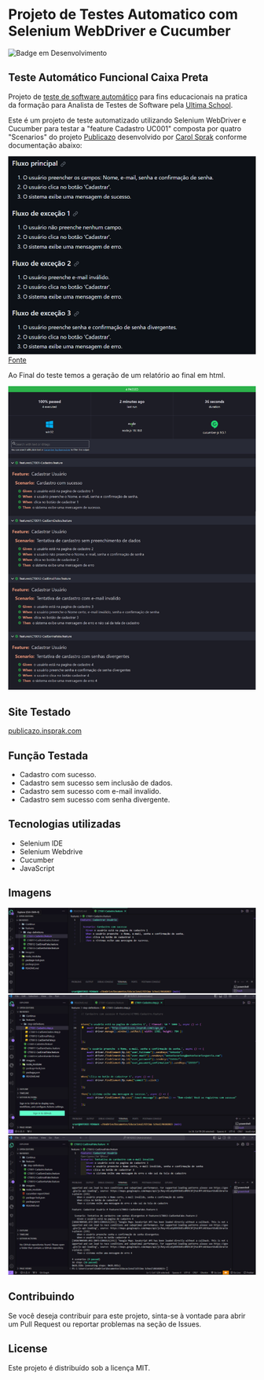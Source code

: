# Projeto de Testes Automatico com Selenium WebDriver e Cucumber

![Badge em Desenvolvimento](http://img.shields.io/static/v1?label=STATUS&message=%20Em%20desenvolvimento&color=GREEN&style=for-the-badge)

## Teste Automático Funcional Caixa Preta

Projeto de [teste de software automático](https://github.com/ancgci/Selenium_WebDriver_Publicazo) para fins educacionais na pratica da formação para Analista de Testes de Software pela [Ultima School](https://ultima.school/courses/). 

Este é um projeto de teste automatizado utilizando Selenium WebDriver e Cucumber para testar a "feature Cadastro UC001" composta por quatro "Scenarios" do projeto [Publicazo](https://github.com/ancgci/TesteManualQA/wiki/Roteiro-de-Testes-Manuais) desenvolvido por [Carol Sprak](https://github.com/carolsprak/publicazo/) conforme documentação abaixo:

![1](https://github.com/ancgci/Selenium_WebDriver_Publicazo/blob/main/imagens/1.png)
[Fonte](https://github.com/carolsprak/publicazo/wiki/UC001)

Ao Final do teste temos a geração de um relatório ao final em html.

![5](https://github.com/ancgci/Selenium_WebDriver_Publicazo/blob/main/imagens/5.png)

## Site Testado

[publicazo.insprak.com](http://publicazo.insprak.com/)

## Função Testada 

- Cadastro com sucesso.
- Cadastro sem sucesso sem inclusão de dados.
- Cadastro sem sucesso com e-mail invalido.
- Cadastro sem sucesso com senha divergente.
  
## Tecnologias utilizadas

- Selenium IDE
- Selenium Webdrive
- Cucumber
- JavaScript

## Imagens 

![2](https://github.com/ancgci/Selenium_WebDriver_Publicazo/blob/main/imagens/2.png)
![3](https://github.com/ancgci/Selenium_WebDriver_Publicazo/blob/main/imagens/3.png)
![4](https://github.com/ancgci/Selenium_WebDriver_Publicazo/blob/main/imagens/4.png)


## Contribuindo

Se você deseja contribuir para este projeto, sinta-se à vontade para abrir um Pull Request ou reportar problemas na seção de Issues.


## License

Este projeto é distribuído sob a licença MIT.
